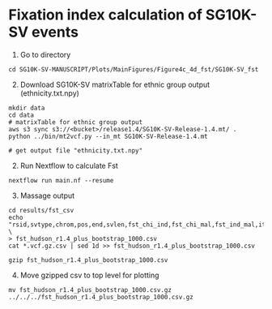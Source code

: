 # Fixation index calculation of SG10K-SV events

1. Go to directory
```
cd SG10K-SV-MANUSCRIPT/Plots/MainFigures/Figure4c_4d_fst/SG10K-SV_fst
```

2. Download SG10K-SV matrixTable for ethnic group output (ethnicity.txt.npy)
```
mkdir data
cd data
# matrixTable for ethnic group output
aws s3 sync s3://<bucket>/release1.4/SG10K-SV-Release-1.4.mt/ . 
python ../bin/mt2vcf.py --in_mt SG10K-SV-Release-1.4.mt

# get output file "ethnicity.txt.npy"
```

2. Run Nextflow to calculate Fst 
```
nextflow run main.nf --resume
```
3. Massage output
```
cd results/fst_csv
echo "rsid,svtype,chrom,pos,end,svlen,fst_chi_ind,fst_chi_mal,fst_ind_mal,iter" \
> fst_hudson_r1.4_plus_bootstrap_1000.csv 
cat *.vcf.gz.csv | sed 1d >> fst_hudson_r1.4_plus_bootstrap_1000.csv

gzip fst_hudson_r1.4_plus_bootstrap_1000.csv

```
4. Move gzipped csv to top level for plotting
```
mv fst_hudson_r1.4_plus_bootstrap_1000.csv.gz ../../../fst_hudson_r1.4_plus_bootstrap_1000.csv.gz
```

